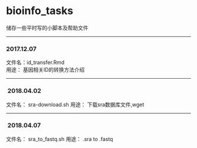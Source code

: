 # bioinfo_tasks
储存一些平时写的小脚本及帮助文件

***  

### 2017.12.07
文件名：id_transfer.Rmd  
用途： 基因相关ID的转换方法介绍

***
###  2018.04.02
文件名： sra-download.sh
用途： 下载sra数据库文件,wget

***
###  2018.04.07
文件名： sra_to_fastq.sh
用途： .sra to .fastq
